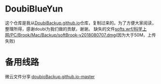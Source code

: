 # DoubiBlueYun
这个仓库是我从[DoubiBackup.github.io](https://github.com/usaweili/doubioBackup.github.io)仓库，复制过来的。为了方便大家阅读，整理所得，感谢doubi为我们做的贡献，谢谢。
缺失的文件[softs.wrf/科学上网/PC/Brook/Mac/Backup/softBrook-v2018080707.dmg](http://xiaowei.ml/wp-content/uploads/2020/08/Brook-v20180707.zip)(因为大于50M，上传失败)

# 备用线路
微云文件分享:[doubioBackup.github.io-master](https://share.weiyun.com/N0fuXcPI)
